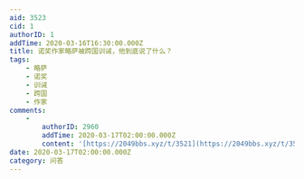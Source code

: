 ```yaml
---
aid: 3523
cid: 1
authorID: 1
addTime: 2020-03-16T16:30:00.000Z
title: 诺奖作家略萨被跨国训诫，他到底说了什么？
tags:
    - 略萨
    - 诺奖
    - 训诫
    - 跨国
    - 作家
comments:
    -
        authorID: 2960
        addTime: 2020-03-17T02:00:00.000Z
        content: '[https://2049bbs.xyz/t/3521](https://2049bbs.xyz/t/3521)'
date: 2020-03-17T02:00:00.000Z
category: 问答
---
```



